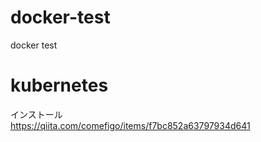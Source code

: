 # docker-test
docker test

# kubernetes

インストール  
https://qiita.com/comefigo/items/f7bc852a63797934d641